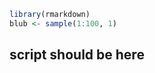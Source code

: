 


```r
library(rmarkdown)
blub <- sample(1:100, 1)
```

## script should be here

<script src="https://rawgit.com/adobe-webplatform/Snap.svg/master/dist/snap.svg-min.js">

  window.onload = function () {
      var s = Snap("#blobb");
console.log("executed");
      var shadow = s.ellipse(250,550,150,10);

      var bunnybody = s.path("M150 0L150 300 200 450 250 500 300 450 350 300 350 0 250 200");

      var leftEye = s.circle(200,300,15);

      var rightEye = s.circle(300,300,15);

      bunnybody.attr({
          fill: "#fff",
          stroke: "#fff"
      });

      shadow.attr({
          fill: "#666"
      });

      leftEye.attr({
          fill: "#000",
          stroke: "#fff"
      });

      rightEye.attr({
          fill: "#000",
          stroke: "#fff"
      });

      bunnybody.animate({d: "M150 0L50 300 100 450 250 500 400 450 450 300 350 0 250 200"}, 1000);
      rightEye.animate({ x: 80, y: 10, r: 30 }, 1000);
      leftEye.animate({ r: "10" }, 1000);

  };

</script>

<div id="blobb"></div>
